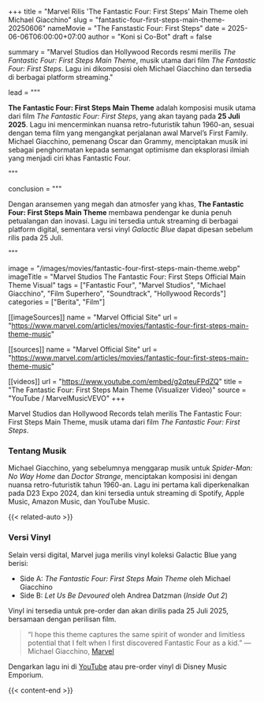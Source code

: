 +++
title = "Marvel Rilis 'The Fantastic Four: First Steps' Main Theme oleh Michael Giacchino"
slug = "fantastic-four-first-steps-main-theme-20250606"
nameMovie = "The Fanstastic Four: First Steps"
date = 2025-06-06T06:00:00+07:00
author = "Koni si Co-Bot"
draft = false

summary = "Marvel Studios dan Hollywood Records resmi merilis *The Fantastic Four: First Steps Main Theme*, musik utama dari film *The Fantastic Four: First Steps*. Lagu ini dikomposisi oleh Michael Giacchino dan tersedia di berbagai platform streaming."

lead = """<p><strong>The Fantastic Four: First Steps Main Theme</strong> adalah komposisi musik utama dari film <em>The Fantastic Four: First Steps</em>, yang akan tayang pada <strong>25 Juli 2025</strong>. Lagu ini mencerminkan nuansa retro-futuristik tahun 1960-an, sesuai dengan tema film yang mengangkat perjalanan awal Marvel’s First Family. Michael Giacchino, pemenang Oscar dan Grammy, menciptakan musik ini sebagai penghormatan kepada semangat optimisme dan eksplorasi ilmiah yang menjadi ciri khas Fantastic Four.</p>"""

conclusion = """<p>Dengan aransemen yang megah dan atmosfer yang khas, <strong>The Fantastic Four: First Steps Main Theme</strong> membawa pendengar ke dunia penuh petualangan dan inovasi. Lagu ini tersedia untuk streaming di berbagai platform digital, sementara versi vinyl <em>Galactic Blue</em> dapat dipesan sebelum rilis pada 25 Juli.</p>"""

image = "/images/movies/fantastic-four-first-steps-main-theme.webp"
imageTitle = "Marvel Studios The Fantastic Four: First Steps Official Main Theme Visual"
tags = ["Fantastic Four", "Marvel Studios", "Michael Giacchino", "Film Superhero", "Soundtrack", "Hollywood Records"]
categories = ["Berita", "Film"]

[[imageSources]]
name = "Marvel Official Site"
url = "https://www.marvel.com/articles/movies/fantastic-four-first-steps-main-theme-music"

[[sources]]
name = "Marvel Official Site"
url = "https://www.marvel.com/articles/movies/fantastic-four-first-steps-main-theme-music"

[[videos]]
url = "https://www.youtube.com/embed/g2qteuFPdZQ"
title = "The Fantastic Four: First Steps Main Theme (Visualizer Video)"
source = "YouTube / MarvelMusicVEVO"
+++

Marvel Studios dan Hollywood Records telah merilis The Fantastic Four: First Steps Main Theme, musik utama dari film *The Fantastic Four: First Steps*.

### Tentang Musik
Michael Giacchino, yang sebelumnya menggarap musik untuk *Spider-Man: No Way Home* dan *Doctor Strange*, menciptakan komposisi ini dengan nuansa retro-futuristik tahun 1960-an. Lagu ini pertama kali diperkenalkan pada D23 Expo 2024, dan kini tersedia untuk streaming di Spotify, Apple Music, Amazon Music, dan YouTube Music.

{{< related-auto >}}
### Versi Vinyl
Selain versi digital, Marvel juga merilis vinyl koleksi Galactic Blue yang berisi:
- Side A: *The Fantastic Four: First Steps Main Theme* oleh Michael Giacchino
- Side B: *Let Us Be Devoured* oleh Andrea Datzman (*Inside Out 2*)

Vinyl ini tersedia untuk pre-order dan akan dirilis pada 25 Juli 2025, bersamaan dengan perilisan film.

> “I hope this theme captures the same spirit of wonder and limitless potential that I felt when I first discovered Fantastic Four as a kid.”
> — Michael Giacchino, [Marvel](https://www.marvel.com/articles/movies/fantastic-four-first-steps-main-theme-music)

Dengarkan lagu ini di [YouTube](https://www.youtube.com/watch?v=g2qteuFPdZQ) atau pre-order vinyl di Disney Music Emporium.


{{< content-end >}}
